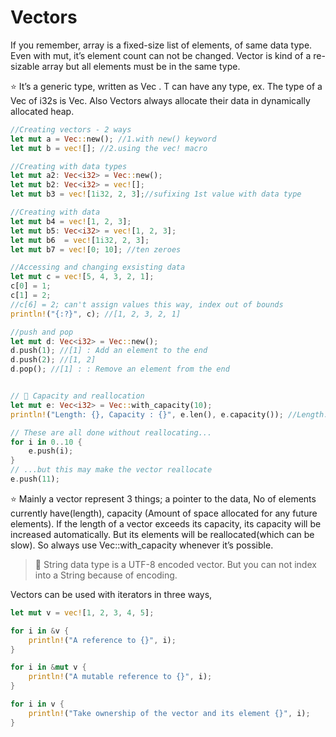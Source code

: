 # Vectors

If you remember, array is a  fixed-size list of elements, of same data type. Even with mut, it’s element count can not be changed. Vector is kind of a re-sizable array but all elements must be in the same type.

⭐️ It’s a generic type, written as Vec<T> . T can have any type, ex. The type of a Vec of i32s is Vec<i32>. Also Vectors always allocate their data in dynamically allocated heap.

```rust
//Creating vectors - 2 ways
let mut a = Vec::new(); //1.with new() keyword
let mut b = vec![]; //2.using the vec! macro

//Creating with data types
let mut a2: Vec<i32> = Vec::new();
let mut b2: Vec<i32> = vec![];
let mut b3 = vec![1i32, 2, 3];//sufixing 1st value with data type

//Creating with data
let mut b4 = vec![1, 2, 3];
let mut b5: Vec<i32> = vec![1, 2, 3];
let mut b6  = vec![1i32, 2, 3];
let mut b7 = vec![0; 10]; //ten zeroes

//Accessing and changing exsisting data
let mut c = vec![5, 4, 3, 2, 1];
c[0] = 1;
c[1] = 2;
//c[6] = 2; can't assign values this way, index out of bounds
println!("{:?}", c); //[1, 2, 3, 2, 1]

//push and pop
let mut d: Vec<i32> = Vec::new();
d.push(1); //[1] : Add an element to the end
d.push(2); //[1, 2]
d.pop(); //[1] : : Remove an element from the end


// 🔎 Capacity and reallocation
let mut e: Vec<i32> = Vec::with_capacity(10);
println!("Length: {}, Capacity : {}", e.len(), e.capacity()); //Length: 0, Capacity : 10

// These are all done without reallocating...
for i in 0..10 {
    e.push(i);
}
// ...but this may make the vector reallocate
e.push(11);
```

⭐️ Mainly a vector represent 3 things; a pointer to the data, No of elements currently have(length), capacity (Amount of space allocated for any future elements). If the length of a vector exceeds its capacity, its capacity will be increased automatically. But its elements will be reallocated(which can be slow). So always use Vec::with_capacity whenever it’s possible.

> 🔎 String data type is a UTF-8 encoded vector. But you can not index into a String because of encoding.


Vectors can be used with iterators in three ways,
```rust
let mut v = vec![1, 2, 3, 4, 5];

for i in &v {
    println!("A reference to {}", i);
}

for i in &mut v {
    println!("A mutable reference to {}", i);
}

for i in v {
    println!("Take ownership of the vector and its element {}", i);
}
```